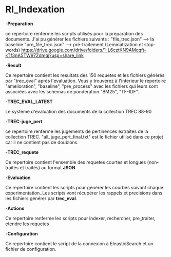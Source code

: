 # RI_Indexation

-**Preparation**

ce repertoire renferme les scripts utilisés pour la preparation des documents. J'ai pu générer  les fichiers suivants :
"file_trec.json" --> la baseline
"pre_file_trec.json" --> pré-traitement (Lemmatization et stop-words)
https://drive.google.com/drive/folders/1-L6cztKN9AMcqft-kTf3nA5TW97Zdmqj?usp=share_link

-**Result**

Ce repertoire contient les resultats des 150 requetes et les fichiers générés par "trec_eval" après l'evaluation. Vous y trouverez à l'interieur le repertoire "amelioration", "baseline", "pre_process" avec les fichiers qui leurs sont associées avec les schemas de ponderation "BM25", "TF-IDF". 

-**TREC_EVAL_LATEST**

Le systeme d'evaluation des documents de la collection TREC 88-90

-**TREC-juge_pert**

ce repertoire renferme les jugements de pertinences extraites de la collection TREC. "all_juge_pert_final.txt" est le fichier utilisé dans ce projet car il ne contient pas de doublons.

-**TREC_requete**

Ce repertoire contient l'ensemble des requetes courtes et longues (non-traités et traités) au format **JSON**

-**Evaluation**

Ce repertoire contient les scripts pour générer les courbes suivant chaque experimentation..Les scripts vont récupérer les rappels et precisions dans les fichiers générer par **trec_eval**.

-**Actions**

Ce repertoire renferme les scripts pour indexer, rechercher, pre_traiter, etendre les requetes

-**Configuration**

Ce repertoire contient le script de la connexion à EleasticSearch et un fichier de configuration. 
